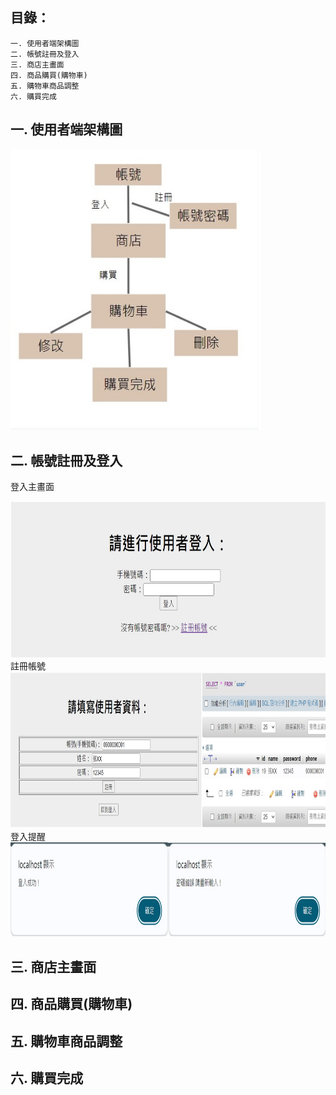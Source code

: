 目錄：
------------------------------------------------------------------
    一. 使用者端架構圖
    二. 帳號註冊及登入
    三. 商店主畫面
    四. 商品購買(購物車)
    五. 購物車商品調整
    六. 購買完成
    
一. 使用者端架構圖
-----------------------------------------------
<img src="https://github.com/tank11110/young/blob/master/PHP%E8%88%87MYSQL/%E5%9C%96%E7%89%87/MySQL_U1.jpg" height="450" width="400">

二. 帳號註冊及登入
-----------------------------------------------
登入主畫面

<img src="https://github.com/tank11110/young/blob/master/PHP%E8%88%87MYSQL/%E5%9C%96%E7%89%87/login.jpg" height="250" width="600">
註冊帳號

<img src="https://github.com/tank11110/young/blob/master/PHP%E8%88%87MYSQL/%E5%9C%96%E7%89%87/login2.jpg" height="250" width="900">
登入提醒

<img src="https://github.com/tank11110/young/blob/master/PHP%E8%88%87MYSQL/%E5%9C%96%E7%89%87/login3.jpg" height="150" width="900">

三. 商店主畫面
-----------------------------------------------


四. 商品購買(購物車)
-----------------------------------------------


五. 購物車商品調整
-----------------------------------------------


六. 購買完成
-----------------------------------------------
